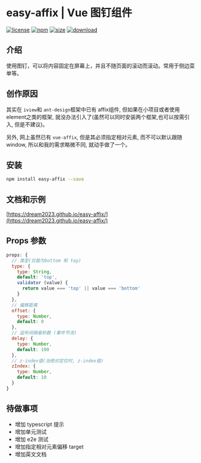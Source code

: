 # easy-affix | Vue 图钉组件

[![license](https://img.shields.io/npm/l/easy-affix.svg)](https://dream2023.github.io/easy-affix/)
[![npm](https://img.shields.io/npm/v/easy-affix.svg)](https://www.npmjs.com/package/easy-affix)
[![size](https://img.shields.io/bundlephobia/minzip/easy-affix.svg)](https://www.npmjs.com/package/easy-affix)
[![download](https://img.shields.io/npm/dw/easy-affix.svg)](https://npmcharts.com/compare/easy-affix?minimal=true)

## 介绍

使用图钉，可以将内容固定在屏幕上，并且不随页面的滚动而滚动。常用于侧边菜单等。

## 创作原因

<p>
  其实在
  <code>iview</code>和
  <code>ant-design</code>框架中已有
  affix组件, 但如果在小项目或者使用element之类的框架, 就没办法引入了(虽然可以同时安装两个框架,也可以按需引入, 但是不建议)。
</p>
<p>
  另外, 网上虽然已有
  <code>vue-affix</code>, 但是其必须指定相对元素, 而不可以默认跟随window, 所以和我的需求略微不同, 就动手做了一个。
</p>

## 安装

```bash
npm install easy-affix --save
```

## 文档和示例

[https://dream2023.github.io/easy-affix/](https://dream2023.github.io/easy-affix/)

## Props 参数

```js
props: {
  // 类型(仅能为bottom 和 top)
  type: {
    type: String,
    default: 'top',
    validator (value) {
      return value === 'top' || value === 'bottom'
    }
  },
  // 偏移距离
  offset: {
    type: Number,
    default: 0
  },
  // 监听间隔毫秒数 (事件节流)
  delay: {
    type: Number,
    default: 100
  },
  // z-index值(当绝对定位时, z-index值)
  zIndex: {
    type: Number,
    default: 10
  }
}
```

## 待做事项

- 增加 typescript 提示
- 增加单元测试
- 增加 e2e 测试
- 增加指定相对元素偏移 target
- 增加英文文档
